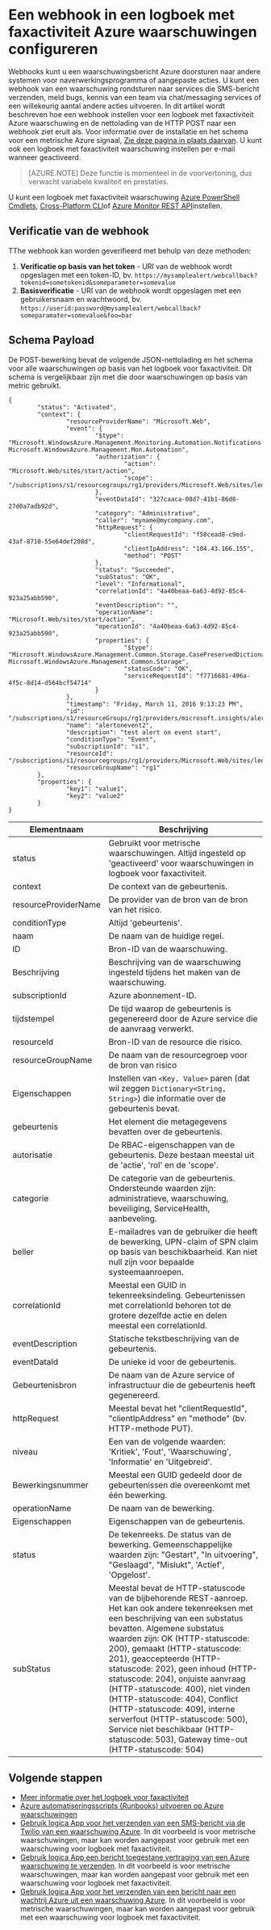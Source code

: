 <properties
    pageTitle="Een webhook voor logboek met faxactiviteit Azure waarschuwingen configureren | Microsoft Azure"
    description="Zie het logboek voor faxactiviteit om waarschuwingen te gebruiken om aan te roepen webhooks. "
    authors="kamathashwin"
    manager="carolz"
    editor=""
    services="monitoring-and-diagnostics"
    documentationCenter="monitoring-and-diagnostics"/>

<tags
    ms.service="monitoring-and-diagnostics"
    ms.workload="na"
    ms.tgt_pltfrm="na"
    ms.devlang="na"
    ms.topic="article"
    ms.date="10/20/2016"
    ms.author="ashwink"/>

# <a name="configure-a-webhook-on-an-azure-activity-log-alerts"></a>Een webhook in een logboek met faxactiviteit Azure waarschuwingen configureren

Webhooks kunt u een waarschuwingsbericht Azure doorsturen naar andere systemen voor naverwerkingsprogramma of aangepaste acties. U kunt een webhook van een waarschuwing rondsturen naar services die SMS-bericht verzenden, meld bugs, kennis van een team via chat/messaging services of een willekeurig aantal andere acties uitvoeren. In dit artikel wordt beschreven hoe een webhook instellen voor een logboek met faxactiviteit Azure waarschuwing en de nettolading van de HTTP POST naar een webhook ziet eruit als. Voor informatie over de installatie en het schema voor een metrische Azure signaal, [Zie deze pagina in plaats daarvan](insights-webhooks-alerts.md). U kunt ook een logboek met faxactiviteit waarschuwing instellen per e-mail wanneer geactiveerd.

>[AZURE.NOTE] Deze functie is momenteel in de voorvertoning, dus verwacht variabele kwaliteit en prestaties.

U kunt een logboek met faxactiviteit waarschuwing [Azure PowerShell Cmdlets](insights-powershell-samples.md#create-alert-rules), [Cross-Platform CLI](insights-cli-samples.md#work-with-alerts)of [Azure Monitor REST API](https://msdn.microsoft.com/library/azure/dn933805.aspx)instellen.

## <a name="authenticating-the-webhook"></a>Verificatie van de webhook
TThe webhook kan worden geverifieerd met behulp van deze methoden:

1. **Verificatie op basis van het token** - URI van de webhook wordt opgeslagen met een token-ID, bv. `https://mysamplealert/webcallback?tokenid=sometokenid&someparameter=somevalue`
2.  **Basisverificatie** - URI van de webhook wordt opgeslagen met een gebruikersnaam en wachtwoord, bv. `https://userid:password@mysamplealert/webcallback?someparamater=somevalue&foo=bar`

## <a name="payload-schema"></a>Schema Payload
De POST-bewerking bevat de volgende JSON-nettolading en het schema voor alle waarschuwingen op basis van het logboek voor faxactiviteit. Dit schema is vergelijkbaar zijn met die door waarschuwingen op basis van metric gebruikt.

```
{
        "status": "Activated",
        "context": {
                "resourceProviderName": "Microsoft.Web",
                "event": {
                        "$type": "Microsoft.WindowsAzure.Management.Monitoring.Automation.Notifications.GenericNotifications.Datacontracts.InstanceEventContext, Microsoft.WindowsAzure.Management.Mon.Automation",
                        "authorization": {
                                "action": "Microsoft.Web/sites/start/action",
                                "scope": "/subscriptions/s1/resourcegroups/rg1/providers/Microsoft.Web/sites/leoalerttest"
                        },
                        "eventDataId": "327caaca-08d7-41b1-86d8-27d0a7adb92d",
                        "category": "Administrative",
                        "caller": "myname@mycompany.com",
                        "httpRequest": {
                                "clientRequestId": "f58cead8-c9ed-43af-8710-55e64def208d",
                                "clientIpAddress": "104.43.166.155",
                                "method": "POST"
                        },
                        "status": "Succeeded",
                        "subStatus": "OK",
                        "level": "Informational",
                        "correlationId": "4a40beaa-6a63-4d92-85c4-923a25abb590",
                        "eventDescription": "",
                        "operationName": "Microsoft.Web/sites/start/action",
                        "operationId": "4a40beaa-6a63-4d92-85c4-923a25abb590",
                        "properties": {
                                "$type": "Microsoft.WindowsAzure.Management.Common.Storage.CasePreservedDictionary, Microsoft.WindowsAzure.Management.Common.Storage",
                                "statusCode": "OK",
                                "serviceRequestId": "f7716681-496a-4f5c-8d14-d564bcf54714"
                        }
                },
                "timestamp": "Friday, March 11, 2016 9:13:23 PM",
                "id": "/subscriptions/s1/resourceGroups/rg1/providers/microsoft.insights/alertrules/alertonevent2",
                "name": "alertonevent2",
                "description": "test alert on event start",
                "conditionType": "Event",
                "subscriptionId": "s1",
                "resourceId": "/subscriptions/s1/resourcegroups/rg1/providers/Microsoft.Web/sites/leoalerttest",
                "resourceGroupName": "rg1"
        },
        "properties": {
                "key1": "value1",
                "key2": "value2"
        }
}
```

|Elementnaam       |Beschrijving|
|---                |---|
|status             |Gebruikt voor metrische waarschuwingen. Altijd ingesteld op 'geactiveerd' voor waarschuwingen in logboek voor faxactiviteit.|
|context            |De context van de gebeurtenis.|
|resourceProviderName|De provider van de bron van de bron van het risico.|
|conditionType      |Altijd 'gebeurtenis'.|
|naam               |De naam van de huidige regel.|
|ID                 |Bron-ID van de waarschuwing.|
|Beschrijving        |Beschrijving van de waarschuwing ingesteld tijdens het maken van de waarschuwing.|
|subscriptionId     |Azure abonnement-ID.|
|tijdstempel          |De tijd waarop de gebeurtenis is gegenereerd door de Azure service die de aanvraag verwerkt.|
|resourceId         |Bron-ID van de resource die risico.|
|resourceGroupName  |De naam van de resourcegroep voor de bron van risico|
|Eigenschappen         |Instellen van `<Key, Value>` paren (dat wil zeggen `Dictionary<String, String>`) die informatie over de gebeurtenis bevat.|
|gebeurtenis              |Het element die metagegevens bevatten over de gebeurtenis.|
|autorisatie      |De RBAC-eigenschappen van de gebeurtenis. Deze bestaan meestal uit de 'actie', 'rol' en de 'scope'.|
|categorie           |De categorie van de gebeurtenis. Ondersteunde waarden zijn: administratieve, waarschuwing, beveiliging, ServiceHealth, aanbeveling.|
|beller             |E-mailadres van de gebruiker die heeft de bewerking, UPN-claim of SPN claim op basis van beschikbaarheid. Kan niet null zijn voor bepaalde systeemaanroepen.|
|correlationId      |Meestal een GUID in tekenreeksindeling. Gebeurtenissen met correlationId behoren tot de grotere dezelfde actie en delen meestal een correlationId.|
|eventDescription   |Statische tekstbeschrijving van de gebeurtenis.|
|eventDataId        |De unieke id voor de gebeurtenis.|
|Gebeurtenisbron        |De naam van de Azure service of infrastructuur die de gebeurtenis heeft gegenereerd.|
|httpRequest        |Meestal bevat het "clientRequestId", "clientIpAddress" en "methode" (bv. HTTP-methode PUT).|
|niveau              |Een van de volgende waarden: 'Kritiek', 'Fout', 'Waarschuwing', 'Informatie' en 'Uitgebreid'.|
|Bewerkingsnummer        |Meestal een GUID gedeeld door de gebeurtenissen die overeenkomt met één bewerking.|
|operationName      |De naam van de bewerking.|
|Eigenschappen         |Eigenschappen van de gebeurtenis.|
|status             |De tekenreeks. De status van de bewerking. Gemeenschappelijke waarden zijn: "Gestart", "In uitvoering", "Geslaagd", "Mislukt", 'Actief', 'Opgelost'.|
|subStatus          |Meestal bevat de HTTP-statuscode van de bijbehorende REST-aanroep. Het kan ook andere tekenreeksen met een beschrijving van een substatus bevatten. Algemene substatus waarden zijn: OK (HTTP-statuscode: 200), gemaakt (HTTP-statuscode: 201), geaccepteerde (HTTP-statuscode: 202), geen inhoud (HTTP-statuscode: 204), onjuiste aanvraag (HTTP-statuscode: 400), niet vinden (HTTP-statuscode: 404), Conflict (HTTP-statuscode: 409), interne serverfout (HTTP-statuscode: 500), Service niet beschikbaar (HTTP-statuscode: 503), Gateway time-out (HTTP-statuscode: 504)|

## <a name="next-steps"></a>Volgende stappen
- [Meer informatie over het logboek voor faxactiviteit](monitoring-overview-activity-logs.md)
- [Azure automatiseringsscripts (Runbooks) uitvoeren op Azure waarschuwingen](http://go.microsoft.com/fwlink/?LinkId=627081)
- [Gebruik logica App voor het verzenden van een SMS-bericht via de Twilio van een waarschuwing Azure](https://github.com/Azure/azure-quickstart-templates/tree/master/201-alert-to-text-message-with-logic-app). In dit voorbeeld is voor metrische waarschuwingen, maar kan worden aangepast voor gebruik met een waarschuwing voor logboek met faxactiviteit.
- [Gebruik logica App een bericht toegestane vertraging van een Azure waarschuwing te verzenden](https://github.com/Azure/azure-quickstart-templates/tree/master/201-alert-to-slack-with-logic-app). In dit voorbeeld is voor metrische waarschuwingen, maar kan worden aangepast voor gebruik met een waarschuwing voor logboek met faxactiviteit.
- [Gebruik logica App voor het verzenden van een bericht naar een wachtrij Azure uit een waarschuwing Azure](https://github.com/Azure/azure-quickstart-templates/tree/master/201-alert-to-queue-with-logic-app). In dit voorbeeld is voor metrische waarschuwingen, maar kan worden aangepast voor gebruik met een waarschuwing voor logboek met faxactiviteit.
